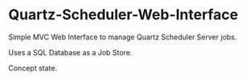 # Quartz-Scheduler-Web-Interface

Simple MVC Web Interface to manage Quartz Scheduler Server jobs.

Uses a SQL Database as a Job Store.


Concept state.
